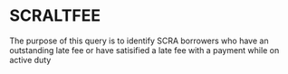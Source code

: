 # SCRALTFEE
The purpose of this query is to identify SCRA borrowers who have an outstanding late fee or have satisified a late fee with a payment while on active duty
